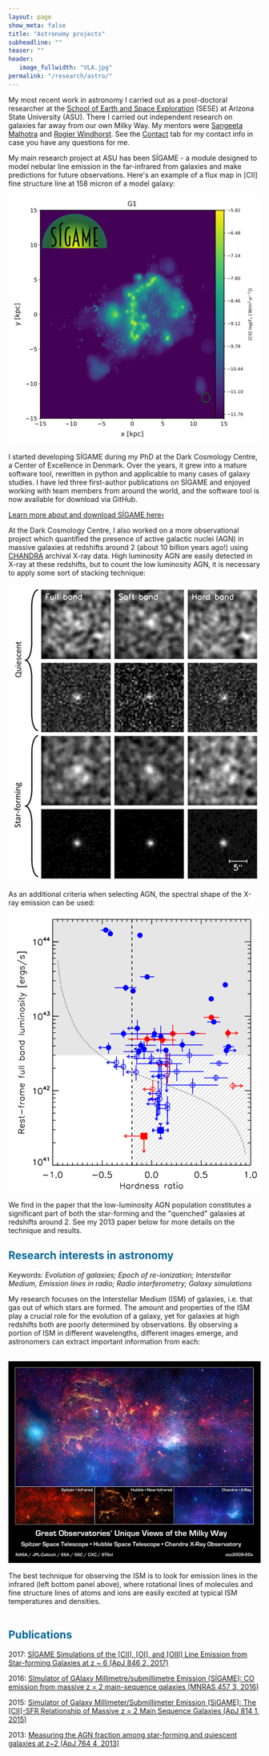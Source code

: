 ```yaml
---
layout: page
show_meta: false
title: "Astronomy projects"
subheadline: ""
teaser: ""
header:
   image_fullwidth: "VLA.jpg"
permalink: "/research/astro/"
---
```


My most recent work in astronomy I carried out as a post-doctoral researcher at the [School of Earth and Space Exploration](https://sese.asu.edu/) (SESE)
at Arizona State University (ASU). 
There I carried out independent research on galaxies far away from our own Milky Way. 
My mentors were [Sangeeta Malhotra](https://asu.pure.elsevier.com/en/persons/sangeeta-malhotra) and [Rogier Windhorst](http://sese-archive.asu.edu/people/rogier-windhorst). 
See the [Contact](http://kpolsen.github.io/Contact/) tab for my contact info in case you have any questions for me.


My main research project at ASU has been SÍGAME - a module designed to model nebular line emission in the 
far-infrared from galaxies and make predictions for future observations. 
Here's an example of a flux map in [CII] fine structure line at 158 micron of a model galaxy:

![Synthetic emission map of a model galaxy](sigame1.png)

I started developing SÍGAME during my PhD at the Dark Cosmology Centre, a Center of Excellence in Denmark. 
Over the years, it grew into a mature software tool, rewritten in python and applicable to many cases of 
galaxy studies. 
I have led three first-author publications on SÍGAME and enjoyed working with team members from around the world, 
and the software tool is now available for download via GitHub. 

<a class="radius button small" href="{{ site.url }}/SIGAME_dev/">Learn more about and download SÍGAME here›</a>


At the Dark Cosmology Centre, I also worked on a more observational project which quantified the presence 
of active galactic nuclei (AGN) in massive galaxies at redshifts around 2 (about 10 billion years ago!) 
using [CHANDRA]() archival X-ray data. 
High luminosity AGN are easily detected in X-ray at these redshifts, but to count the low luminosity AGN, 
it is necessary to apply some sort of stacking technique:

![Stacking of X-ray images of AGN](agn.png)

As an additional criteria when selecting AGN, the spectral shape of the X-ray emission can be used:

![Classification scheme to identify AGN](agn1.png)

We find in the paper that the low-luminosity AGN population constitutes a significant part of both the 
star-forming and the "quenched" galaxies at redshifts around 2. 
See my 2013 paper below for more details on the technique and results.

<h2 style="color: #006699">Research interests in astronomy</h2>
Keywords: <i>Evolution of galaxies; Epoch of re-ionization; Interstellar Medium, 
Emission lines in radio; Radio interferometry; Galaxy simulations</i> <br>

My research focuses on the Interstellar Medium (ISM) of galaxies, i.e. that gas out of which stars are formed. 
The amount and properties of the ISM play a crucial role for the evolution of a galaxy, yet for galaxies at 
high redshifts both are poorly determined by observations. 
By observing a portion of ISM in different wavelengths, different images emerge, 
and astronomers can extract important information from each:<br><br>

![The interstellar medium (ISM)](ism.jpg)

The best technique for observing the ISM is to look for emission lines in the infrared (left bottom panel above), 
where rotational lines of molecules and fine structure lines of atoms and ions are easily excited at 
typical ISM temperatures and densities. <br><br>

<h2 style="color: #006699">Publications</h2>

2017: <a href="http://adsabs.harvard.edu/abs/2017ApJ...846..105O">SÍGAME Simulations of the [CII], [OI], and [OIII] Line Emission from Star-forming Galaxies at z ~ 6 (ApJ 846 2, 2017)</a>

2016: <a href="http://adsabs.harvard.edu/cgi-bin/bib_query?arXiv:1507.00012">SImulator of GAlaxy Millimetre/submillimetre Emission (SÍGAME): CO emission from massive z = 2 main-sequence galaxies (MNRAS 457 3, 2016)</a>

2015: <a href="http://adsabs.harvard.edu/cgi-bin/bib_query?arXiv:1507.00362">Simulator of Galaxy Millimeter/Submillimeter Emission (SíGAME): The [CII]-SFR Relationship of Massive z = 2 Main Sequence Galaxies (ApJ 814 1, 2015)</a>

2013: <a href="http://adsabs.harvard.edu/cgi-bin/bib_query?arXiv:1212.1158">Measuring the AGN fraction among star-forming and quiescent galaxies at z~2 (ApJ 764 4, 2013)</a>
